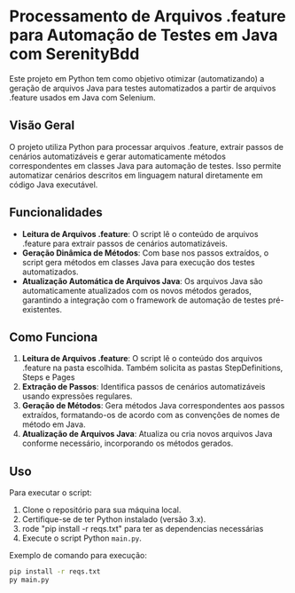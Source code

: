 # Processamento de Arquivos .feature para Automação de Testes em Java com SerenityBdd

Este projeto em Python tem como objetivo otimizar (automatizando) a geração de arquivos Java para testes automatizados a partir de arquivos .feature usados em Java com Selenium.

## Visão Geral

O projeto utiliza Python para processar arquivos .feature, extrair passos de cenários automatizáveis e gerar automaticamente métodos correspondentes em classes Java para automação de testes. Isso permite automatizar cenários descritos em linguagem natural diretamente em código Java executável.

## Funcionalidades

- **Leitura de Arquivos .feature**: O script lê o conteúdo de arquivos .feature para extrair passos de cenários automatizáveis.
- **Geração Dinâmica de Métodos**: Com base nos passos extraídos, o script gera métodos em classes Java para execução dos testes automatizados.
- **Atualização Automática de Arquivos Java**: Os arquivos Java são automaticamente atualizados com os novos métodos gerados, garantindo a integração com o framework de automação de testes pré-existentes.

## Como Funciona

1. **Leitura de Arquivos .feature**: O script lê o conteúdo dos arquivos .feature na pasta escolhida. Também solicita as pastas StepDefinitions, Steps e Pages
2. **Extração de Passos**: Identifica passos de cenários automatizáveis usando expressões regulares.
3. **Geração de Métodos**: Gera métodos Java correspondentes aos passos extraídos, formatando-os de acordo com as convenções de nomes de método em Java.
4. **Atualização de Arquivos Java**: Atualiza ou cria novos arquivos Java conforme necessário, incorporando os métodos gerados.

## Uso

Para executar o script:

1. Clone o repositório para sua máquina local.
2. Certifique-se de ter Python instalado (versão 3.x).
3. rode "pip install -r reqs.txt" para ter as dependencias necessárias
4. Execute o script Python `main.py`.

Exemplo de comando para execução:
```bash
pip install -r reqs.txt
py main.py
